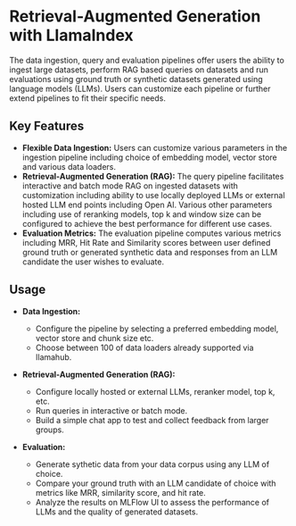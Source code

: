 # Retrieval-Augmented Generation with LlamaIndex
The data ingestion, query and evaluation pipelines offer users the ability to ingest large datasets, perform RAG based queries on datasets and run evaluations using ground truth or synthetic datasets generated using language models (LLMs). Users can customize each pipeline or further extend pipelines to fit their specific needs.

## Key Features
- **Flexible Data Ingestion:** Users can customize various parameters in the ingestion pipeline including choice of embedding model, vector store and various data loaders.
- **Retrieval-Augmented Generation (RAG):** The query pipeline facilitates interactive and batch mode RAG on ingested datasets with customization including ability to use locally deployed LLMs or external hosted LLM end points including Open AI. Various other parameters including use of reranking models, top k and window size can be configured to achieve the best performance for different use cases. 
- **Evaluation Metrics:** The evaluation pipeline computes various metrics including MRR, Hit Rate and Similarity scores between user defined ground truth or generated synthetic data and responses from an LLM candidate the user wishes to evaluate.

## Usage
- **Data Ingestion:**
    - Configure the pipeline by selecting a preferred embedding model, vector store and chunk size etc.
    - Choose between 100 of data loaders already supported via llamahub.
      
- **Retrieval-Augmented Generation (RAG):**
    - Configure locally hosted or external LLMs, reranker model, top k, etc.
    - Run queries in interactive or batch mode.
    - Build a simple chat app to test and collect feedback from larger groups. 


- **Evaluation:**
    - Generate sythetic data from your data corpus using any LLM of choice. 
    - Compare your ground truth with an LLM candidate of choice with metrics like MRR, similarity score, and hit rate.
    - Analyze the results on MLFlow UI to assess the performance of LLMs and the quality of generated datasets.
